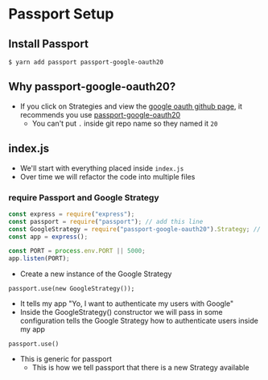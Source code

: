 # Passport Setup
## Install Passport
`$ yarn add passport passport-google-oauth20`

## Why passport-google-oauth20?
* If you click on Strategies and view the [google oauth github page](https://github.com/jaredhanson/passport-google-oauth), it recommends you use [passport-google-oauth20](https://github.com/jaredhanson/passport-google-oauth2)
    - You can't put `.` inside git repo name so they named it `20`

## index.js
* We'll start with everything placed inside `index.js`
* Over time we will refactor the code into multiple files

### require Passport and Google Strategy
```js
const express = require("express");
const passport = require("passport"); // add this line
const GoogleStrategy = require("passport-google-oauth20").Strategy; // add this line
const app = express();

const PORT = process.env.PORT || 5000;
app.listen(PORT);
```

* Create a new instance of the Google Strategy

`passport.use(new GoogleStrategy());`

* It tells my app "Yo, I want to authenticate my users with Google"
* Inside the GoogleStrategy() constructor we will pass in some configuration tells the Google Strategy how to authenticate users inside my app

`passport.use()`

* This is generic for passport
    - This is how we tell passport that there is a new Strategy available
